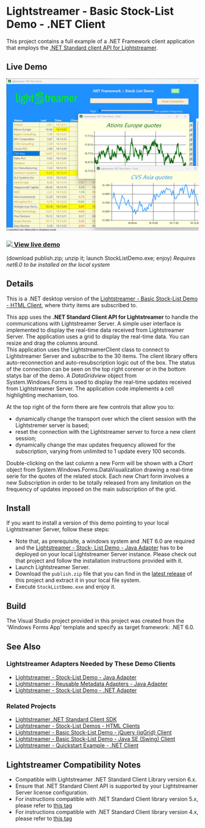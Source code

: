 # Lightstreamer - Basic Stock-List Demo - .NET Client

<!-- START DESCRIPTION lightstreamer-example-stocklist-client-dotnet -->

This project contains a full example of a .NET Framework client application that employs the [.NET Standard client API for Lightstreamer](https://lightstreamer.com/api/ls-dotnetstandard-client/latest/).

## Live Demo

[![screenshot](screen_dotnet_large.png)](https://demos.lightstreamer.com/DotNetDemo/publish.zip)<br>

### [![](http://demos.lightstreamer.com/site/img/play.png) View live demo](https://demos.lightstreamer.com/DotNetDemo/publish.zip)<br>
(download publish.zip; unzip it; launch StockListDemo.exe; enjoy)
*Requires net6.0 to be installed on the local system*

## Details

This is a .NET desktop version of the [Lightstreamer - Basic Stock-List Demo - HTML Client](https://github.com/Lightstreamer/Lightstreamer-example-Stocklist-client-javascript#basic-stock-list-demo---html-client), where thirty items are subscribed to.<br>

This app uses the <b>.NET Standard Client API for Lightstreamer</b> to handle the communications with Lightstreamer Server. A simple user interface is implemented to display the real-time data received from Lightstreamer Server.
The application uses a grid to display the real-time data. You can resize and drag the columns around.
<br>
This application uses the LightstreamerClient class to connect to Lightstreamer Server and subscribe to the 30 items. The client library offers auto-reconnection and auto-resubscription logic out of the box. The status of the connection can be seen on the top right corener or in the bottom statys bar of the demo. 
A *DataGridview* object from System.Windows.Forms is used to display the real-time updates received from Lightstreamer Server. The application code implements a cell highlighting mechanism, too.

At the top right of the form there are few controls that allow you to:
 * dynamically  change the transport over which the client session with the Lightstremer server is based;
 * reset the connection with the Lightstreamer server  to force a new client session;
 * dynamically  change the max updates frequency allowed for the subscription, varying from unlimited to 1 update every 100 seconds.

Double-clicking on the last column a new Form will be shown with a *Chart* object from System.Windows.Forms.DataVisualization drawing a real-time serie for the quotes of the related stock.
Each new Chart form involves a new Subscription in order to be totally released from any limitation on the frequency of updates imposed on the main subscription of the grid. 

<!-- END DESCRIPTION lightstreamer-example-stocklist-client-dotnet -->

## Install 

If you want to install a version of this demo pointing to your local Lightstreamer Server, follow these steps:

* Note that, as prerequisite, a windows system and .NET 6.0 are required and the [Lightstreamer - Stock- List Demo - Java Adapter](https://github.com/Lightstreamer/Lightstreamer-example-Stocklist-adapter-java) has to be deployed on your local Lightstreamer Server instance. Please check out that project and follow the installation instructions provided with it.
* Launch Lightstreamer Server.
* Download the `publish.zip` file that you can find in the [latest release](https://github.com/Lightstreamer/Lightstreamer-example-StockList-client-dotnet/releases) of this project and extract it in your local file system.
* Execute `StockListDemo.exe` and enjoy it.


## Build

The Visual Studio project provided in this project was created from the 'Windows Forms App' template and specify as target framework: .NET 6.0.

## See Also

### Lightstreamer Adapters Needed by These Demo Clients
<!-- START RELATED_ENTRIES -->

* [Lightstreamer - Stock-List Demo - Java Adapter](https://github.com/Lightstreamer/Lightstreamer-example-Stocklist-adapter-java)
* [Lightstreamer - Reusable Metadata Adapters - Java Adapter](https://github.com/Lightstreamer/Lightstreamer-example-ReusableMetadata-adapter-java)
* [Lightstreamer - Stock-List Demo - .NET Adapter](https://github.com/Lightstreamer/Lightstreamer-example-StockList-adapter-dotnet)

<!-- END RELATED_ENTRIES -->
### Related Projects

* [Lightstreamer .NET Standard Client SDK](https://www.nuget.org/packages/Lightstreamer.DotNetStandard.Client)
* [Lightstreamer - Stock-List Demos - HTML Clients](https://github.com/Lightstreamer/Lightstreamer-example-Stocklist-client-javascript)
* [Lightstreamer - Basic Stock-List Demo - jQuery (jqGrid) Client](https://github.com/Lightstreamer/Lightstreamer-example-StockList-client-jquery)
* [Lightstreamer - Basic Stock-List Demo - Java SE (Swing) Client](https://github.com/Lightstreamer/Lightstreamer-example-StockList-client-java)
* [Lightstreamer - Quickstart Example - .NET Client](https://github.com/Lightstreamer/Lightstreamer-example-Quickstart-client-dotnet)

## Lightstreamer Compatibility Notes

* Compatible with Lightstreamer .NET Standard Client Library version 6.x.
* Ensure that .NET Standard Client API is supported by your Lightstreamer Server license configuration.
* For instructions compatible with .NET Standard Client library version 5.x, please refer to [this tag](https://github.com/Lightstreamer/Lightstreamer-example-StockList-client-dotnet/releases/tag/deploy-for-client-5)
* For instructions compatible with .NET Standard Client library version 4.x, please refer to [this tag](https://github.com/Lightstreamer/Lightstreamer-example-StockList-client-dotnet/tree/deploy2)